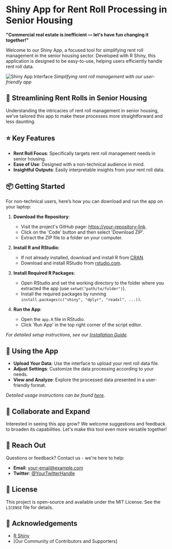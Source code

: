 # Shiny App for Rent Roll Processing in Senior Housing

**"Commercial real estate is inefficient — let's have fun changing it together!"**

Welcome to our Shiny App, a focused tool for simplifying rent roll management in the senior housing sector. Developed with R Shiny, this application is designed to be easy-to-use, helping users efficiently handle rent roll data.

![Shiny App Interface](link-to-screenshot.jpg) *Simplifying rent roll management with our user-friendly app*

## :house_with_garden: Streamlining Rent Rolls in Senior Housing

Understanding the intricacies of rent roll management in senior housing, we've tailored this app to make these processes more straightforward and less daunting.

## :star: Key Features

- **Rent Roll Focus**: Specifically targets rent roll management needs in senior housing.
- **Ease of Use**: Designed with a non-technical audience in mind.
- **Insightful Outputs**: Easily interpretable insights from your rent roll data.

## :package: Getting Started

For non-technical users, here’s how you can download and run the app on your laptop:

1. **Download the Repository**: 
   - Visit the project's GitHub page: [https://your-repository-link](https://your-repository-link).
   - Click on the 'Code' button and then select 'Download ZIP'.
   - Extract the ZIP file to a folder on your computer.

2. **Install R and RStudio**: 
   - If not already installed, download and install R from [CRAN](https://cran.r-project.org/).
   - Download and install RStudio from [rstudio.com](https://www.rstudio.com/products/rstudio/download/).

3. **Install Required R Packages**: 
   - Open RStudio and set the working directory to the folder where you extracted the app (use `setwd("path/to/folder")`).
   - Install the required packages by running `install.packages(c("shiny", "dplyr", "readxl", ...))`.

4. **Run the App**: 
   - Open the `app.R` file in RStudio.
   - Click 'Run App' in the top right corner of the script editor.

*For detailed setup instructions, see our [Installation Guide](link-to-detailed-guide).*

## :rocket: Using the App

- **Upload Your Data**: Use the interface to upload your rent roll data file.
- **Adjust Settings**: Customize the data processing according to your needs.
- **View and Analyze**: Explore the processed data presented in a user-friendly format.

*Detailed usage instructions can be found [here](link-to-usage-page).*

## :handshake: Collaborate and Expand

Interested in seeing this app grow? We welcome suggestions and feedback to broaden its capabilities. Let's make this tool even more versatile together!

## :speech_balloon: Reach Out

Questions or feedback? Contact us - we're here to help:

- **Email**: [your-email@example.com](mailto:your-email@example.com)
- **Twitter**: [@YourTwitterHandle](https://twitter.com/YourTwitterHandle)

## :memo: License

This project is open-source and available under the MIT License. See the `LICENSE` file for details.

## :clap: Acknowledgements

- [R Shiny](https://shiny.rstudio.com/)
- [Our Community of Contributors and Supporters]
